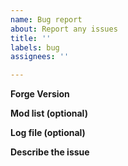 ```yaml
---
name: Bug report
about: Report any issues
title: ''
labels: bug
assignees: ''

---
```


**Forge Version**

**Mod list (optional)**

**Log file (optional)**

**Describe the issue**
